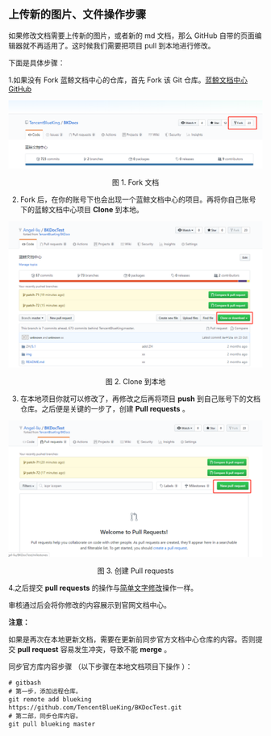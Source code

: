 ## 上传新的图片、文件操作步骤

如果修改文档需要上传新的图片，或者新的 md 文档，那么 GitHub 自带的页面编辑器就不再适用了。这时候我们需要把项目 pull 到本地进行修改。

下面是具体步骤：

1.如果没有 Fork 蓝鲸文档中心的仓库，首先 Fork 该 Git 仓库。[蓝鲸文档中心 GitHub](https://github.com/TencentBlueKing/BKDocs)

![1577173283172](../assets/1577173283172.png)

 <center> 图 1. Fork 文档 </center>

2. Fork  后，在你的账号下也会出现一个蓝鲸文档中心的项目。再将你自己账号下的蓝鲸文档中心项目 **Clone** 到本地。

![1577173461391](../assets/1577173461391.png)

 <center> 图 2. Clone 到本地 </center>

3. 在本地项目你就可以修改了，再修改之后再将项目 **push** 到自己账号下的文档仓库。之后便是关键的一步了，创建 **Pull requests** 。

![1577173519595](../assets/1577173519595.png)

 <center> 图 3. 创建 Pull requests </center>

4.之后提交 **pull requests** 的操作与[简单文字修改](5.1/文档共建/文档编辑步骤/简单文字修改.md)操作一样。

审核通过后会将你修改的内容展示到官网文档中心。



**注意：**

如果是再次在本地更新文档，需要在更新前同步官方文档中心仓库的内容。否则提交 **pull request** 容易发生冲突，导致不能  **merge** 。

同步官方库内容步骤 （以下步骤在本地文档项目下操作 ）：

```
# gitbash
# 第一步，添加远程仓库。
git remote add blueking https://github.com/TencentBlueKing/BKDocTest.git
# 第二部，同步仓库内容。
git pull blueking master
```
